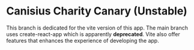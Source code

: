 # Canisius Charity Canary (Unstable)

This branch is dedicated for the vite version of this app. The main branch uses create-react-app which is apparently **deprecated**. Vite also offer features that enhances the experience of developing the app.
